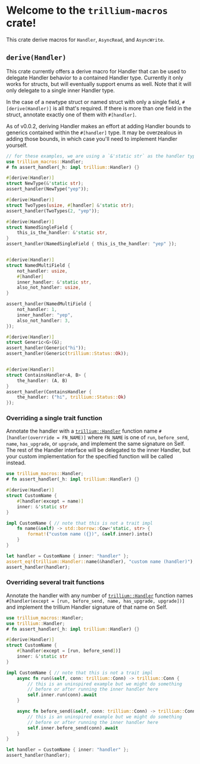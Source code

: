 # Welcome to the `trillium-macros` crate!

This crate derive macros for `Handler`, `AsyncRead`, and `AsyncWrite`.

## `derive(Handler)`

This crate currently offers a derive macro for Handler that can be
used to delegate Handler behavior to a contained Handler
type. Currently it only works for structs, but will eventually support
enums as well. Note that it will only delegate to a single inner Handler type.

In the case of a newtype struct or named struct with only a single
field, `#[derive(Handler)]` is all that's required. If there is more
than one field in the struct, annotate exactly one of them with
`#[handler]`.

As of v0.0.2, deriving Handler makes an effort at adding Handler
bounds to generics contained within the `#[handler]` type. It may be
overzealous in adding those bounds, in which case you'll need to
implement Handler yourself.


```rust
// for these examples, we are using a `&'static str` as the handler type.
use trillium_macros::Handler;
# fn assert_handler(_h: impl trillium::Handler) {}

#[derive(Handler)]
struct NewType(&'static str);
assert_handler(NewType("yep"));

#[derive(Handler)]
struct TwoTypes(usize, #[handler] &'static str);
assert_handler(TwoTypes(2, "yep"));

#[derive(Handler)]
struct NamedSingleField {
    this_is_the_handler: &'static str,
}
assert_handler(NamedSingleField { this_is_the_handler: "yep" });


#[derive(Handler)]
struct NamedMultiField {
    not_handler: usize,
    #[handler]
    inner_handler: &'static str,
    also_not_handler: usize,
}

assert_handler(NamedMultiField {
    not_handler: 1,
    inner_handler: "yep",
    also_not_handler: 3,
});

#[derive(Handler)]
struct Generic<G>(G);
assert_handler(Generic("hi"));
assert_handler(Generic(trillium::Status::Ok));


#[derive(Handler)]
struct ContainsHandler<A, B> {
    the_handler: (A, B)
}
assert_handler(ContainsHandler {
    the_handler: ("hi", trillium::Status::Ok)
});

```

### Overriding a single trait function

Annotate the handler with a
[`trillium::Handler`](https://docs.rs/trillium/latest/trillium/trait.Handler.html)
function name `#[handler(overrride = FN_NAME)]` where `FN_NAME` is one of
`run`, `before_send`, `name`, `has_upgrade`, or `upgrade`, and
implement the same signature on Self. The rest of the Handler
interface will be delegated to the inner Handler, but your custom
implementation for the specified function will be called instead.

```rust
use trillium_macros::Handler;
# fn assert_handler(_h: impl trillium::Handler) {}

#[derive(Handler)]
struct CustomName {
    #[handler(except = name)]
    inner: &'static str
}

impl CustomName { // note that this is not a trait impl
    fn name(&self) -> std::borrow::Cow<'static, str> {
        format!("custom name ({})", &self.inner).into()
    }
}

let handler = CustomName { inner: "handler" };
assert_eq!(trillium::Handler::name(&handler), "custom name (handler)");
assert_handler(handler);
```

### Overriding several trait functions

Annotate the handler with any number of
[`trillium::Handler`](https://docs.rs/trillium/latest/trillium/trait.Handler.html)
function names `#[handler(except = [run, before_send, name, has_upgrade,
upgrade])]` and implement the trillium Handler signature of that name
on Self.

```rust
use trillium_macros::Handler;
use trillium::Handler;
# fn assert_handler(_h: impl trillium::Handler) {}

#[derive(Handler)]
struct CustomName {
    #[handler(except = [run, before_send])]
    inner: &'static str
}

impl CustomName { // note that this is not a trait impl
    async fn run(&self, conn: trillium::Conn) -> trillium::Conn {
        // this is an uninspired example but we might do something
        // before or after running the inner handler here
        self.inner.run(conn).await
    }

    async fn before_send(&self, conn: trillium::Conn) -> trillium::Conn {
        // this is an uninspired example but we might do something
        // before or after running the inner handler here
        self.inner.before_send(conn).await
    }
}

let handler = CustomName { inner: "handler" };
assert_handler(handler);
```
